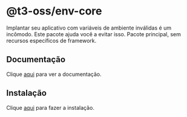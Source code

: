 # @t3-oss/env-core

Implantar seu aplicativo com variáveis ​​de ambiente inválidas é um incômodo. Este pacote ajuda você a evitar isso. Pacote principal, sem recursos específicos de framework.

## Documentação

Clique [aqui](https://github.com/t3-oss/t3-env) para ver a documentação.

## Instalação

Clique [aqui](https://www.npmjs.com/package/@t3-oss/env-core) para fazer a instalação.
